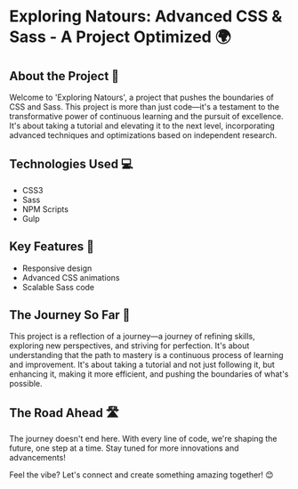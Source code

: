 # Exploring Natours: Advanced CSS & Sass - A Project Optimized 🌍

## About the Project 🚀
Welcome to 'Exploring Natours', a project that pushes the boundaries of CSS and Sass. This project is more than just code—it's a testament to the transformative power of continuous learning and the pursuit of excellence. It's about taking a tutorial and elevating it to the next level, incorporating advanced techniques and optimizations based on independent research.

## Technologies Used 💻
- CSS3
- Sass
- NPM Scripts
- Gulp

## Key Features 🌟
- Responsive design
- Advanced CSS animations
- Scalable Sass code

## The Journey So Far 🧭
This project is a reflection of a journey—a journey of refining skills, exploring new perspectives, and striving for perfection. It's about understanding that the path to mastery is a continuous process of learning and improvement. It's about taking a tutorial and not just following it, but enhancing it, making it more efficient, and pushing the boundaries of what's possible.

## The Road Ahead 🛣️
The journey doesn't end here. With every line of code, we're shaping the future, one step at a time. Stay tuned for more innovations and advancements!

Feel the vibe? Let's connect and create something amazing together! 😊
